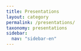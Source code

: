```yaml
---
title: Presentations
layout: category
permalink: /presentations/
taxonomy: presentations
sidebar:
  nav: "sidebar-en"
---
```

